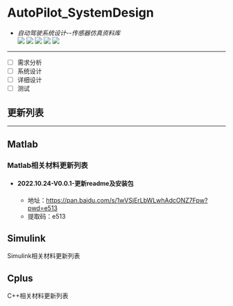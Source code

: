 # AutoPilot_SystemDesign  
* *自动驾驶系统设计--传感器仿真资料库*  
![](https://img.shields.io/badge/Lincense-Matlab-red)
![](https://img.shields.io/badge/Lincense-CPlus-red)
![](https://img.shields.io/badge/moduel-Simulink-blue)
![](https://img.shields.io/badge/Part-SystemDesign-green) 
![](https://oss.niucodata.com/text2img/4722270264890658498.png?sign=7f2f984e50bb25c182f25091de3a4be0&t=637eedc2)
-------------------------------------------------------------------------------------------------------------------------------  
- [ ] 需求分析
- [ ] 系统设计
- [ ] 详细设计
- [ ] 测试
## 更新列表  
------------------------------------------------------------------------------------------------------------------------------
## Matlab  
### Matlab相关材料更新列表  
* #### 2022.10.24-V0.0.1-更新readme及安装包  
  * 地址：https://pan.baidu.com/s/1wVSjErLbWLwhAdcONZ7Fpw?pwd=e513  
  * 提取码：e513  
## Simulink  
Simulink相关材料更新列表
## Cplus
C++相关材料更新列表
